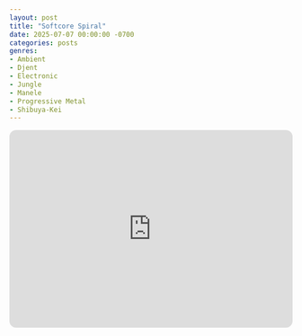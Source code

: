 ```yaml
---
layout: post
title: "Softcore Spiral"
date: 2025-07-07 00:00:00 -0700
categories: posts
genres:
- Ambient
- Djent
- Electronic
- Jungle
- Manele
- Progressive Metal
- Shibuya-Kei
---
```

<iframe style="border-radius:12px" src="https://open.spotify.com/embed/playlist/4xXHXzaRck5VHCIAxlSAI4?utm_source=generator" width="100%" height="352" frameBorder="0" allowfullscreen="" allow="autoplay; clipboard-write; encrypted-media; fullscreen; picture-in-picture" loading="lazy"></iframe>